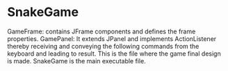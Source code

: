 # SnakeGame
GameFrame: contains JFrame components and defines the frame properties.
GamePanel: It extends JPanel and implements ActionListener thereby receiving and conveying the following commands from the keyboard and leading to result. This is the file where the game final design is made.
SnakeGame is the main executable file.
